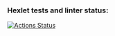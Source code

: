 ### Hexlet tests and linter status:
[![Actions Status](https://github.com/AnnaAnPetrova/qa-engineer-project-84/actions/workflows/hexlet-check.yml/badge.svg)](https://github.com/AnnaAnPetrova/qa-engineer-project-84/actions)